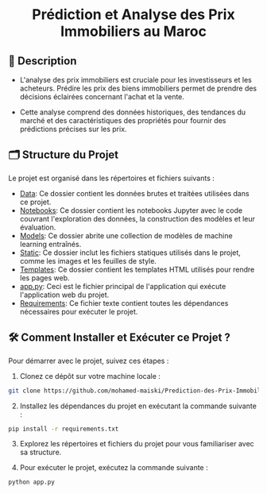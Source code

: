 <h1 align="center">Prédiction et Analyse des Prix Immobiliers au Maroc</h1>

## 📝 Description 
- L'analyse des prix immobiliers est cruciale pour les investisseurs et les acheteurs. Prédire les prix des biens immobiliers permet de prendre des décisions éclairées concernant l'achat et la vente.

- Cette analyse comprend des données historiques, des tendances du marché et des caractéristiques des propriétés pour fournir des prédictions précises sur les prix.

## 🗂️ Structure du Projet

Le projet est organisé dans les répertoires et fichiers suivants :
- [Data](data/): Ce dossier contient les données brutes et traitées utilisées dans ce projet.
- [Notebooks](notebooks/): Ce dossier contient les notebooks Jupyter avec le code couvrant l'exploration des données, la construction des modèles et leur évaluation.
- [Models](models/): Ce dossier abrite une collection de modèles de machine learning entraînés.
- [Static](static/): Ce dossier inclut les fichiers statiques utilisés dans le projet, comme les images et les feuilles de style.
- [Templates](templates/): Ce dossier contient les templates HTML utilisés pour rendre les pages web.
- [app.py](app.py): Ceci est le fichier principal de l'application qui exécute l'application web du projet.
- [Requirements](requirements.txt): Ce fichier texte contient toutes les dépendances nécessaires pour exécuter le projet.

## 🛠️ Comment Installer et Exécuter ce Projet ?

Pour démarrer avec le projet, suivez ces étapes :

1. Clonez ce dépôt sur votre machine locale :
```bash
git clone https://github.com/mohamed-maiski/Prediction-des-Prix-Immobiliers-au-Maroc.git
```
2. Installez les dépendances du projet en exécutant la commande suivante :
```bash
pip install -r requirements.txt
```
3. Explorez les répertoires et fichiers du projet pour vous familiariser avec sa structure.

4. Pour exécuter le projet, exécutez la commande suivante :
```bash
python app.py
```
